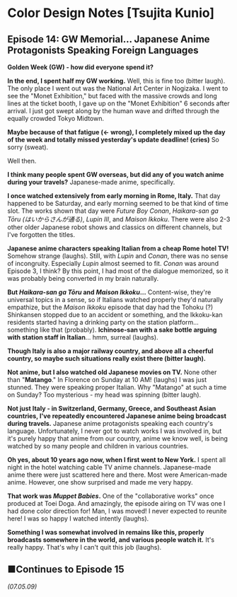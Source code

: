 # **Color Design Notes [Tsujita Kunio]**

## **Episode 14: GW Memorial... Japanese Anime Protagonists Speaking Foreign Languages**

**Golden Week (GW) - how did everyone spend it?**

**In the end, I spent half my GW working.** Well, this is fine too (bitter laugh). The only place I went out was the National Art Center in Nogizaka. I went to see the "Monet Exhibition," but faced with the massive crowds and long lines at the ticket booth, I gave up on the "Monet Exhibition" 6 seconds after arrival. I just got swept along by the human wave and drifted through the equally crowded Tokyo Midtown.

**Maybe because of that fatigue (← wrong), I completely mixed up the day of the week and totally missed yesterday's update deadline! (cries)** So sorry (sweat).

Well then.

**I think many people spent GW overseas, but did any of you watch anime during your travels?** Japanese-made anime, specifically.

**I once watched extensively from early morning in Rome, Italy.** That day happened to be Saturday, and early morning seemed to be that kind of time slot. The works shown that day were *Future Boy Conan*, *Haikara-san ga Tōru (はいからさんが通る)*, *Lupin III*, and *Maison Ikkoku*. There were also 2-3 other older Japanese robot shows and classics on different channels, but I've forgotten the titles.

**Japanese anime characters speaking Italian from a cheap Rome hotel TV!** Somehow strange (laughs). Still, with *Lupin* and *Conan*, there was no sense of incongruity. Especially *Lupin* almost seemed to fit. *Conan* was around Episode 3, I think? By this point, I had most of the dialogue memorized, so it was probably being converted in my brain naturally.

**But *Haikara-san ga Tōru* and *Maison Ikkoku*...** Content-wise, they're universal topics in a sense, so if Italians watched properly they'd naturally empathize, but the *Maison Ikkoku* episode that day had the Tohoku (?) Shinkansen stopped due to an accident or something, and the Ikkoku-kan residents started having a drinking party on the station platform... something like that (probably). **Ichinose-san with a sake bottle arguing with station staff in Italian**... hmm, surreal (laughs).

**Though Italy is also a major railway country, and above all a cheerful country, so maybe such situations really exist there (bitter laugh).**

**Not anime, but I also watched old Japanese movies on TV.** None other than "**Matango**." In Florence on Sunday at 10 AM! (laughs) I was just stunned. They were speaking proper Italian. Why "Matango" at such a time on Sunday? Too mysterious - my head was spinning (bitter laugh).

**Not just Italy - in Switzerland, Germany, Greece, and Southeast Asian countries, I've repeatedly encountered Japanese anime being broadcast during travels.** Japanese anime protagonists speaking each country's language. Unfortunately, I never got to watch works I was involved in, but it's purely happy that anime from our country, anime we know well, is being watched by so many people and children in various countries.

**Oh yes, about 10 years ago now, when I first went to New York.** I spent all night in the hotel watching cable TV anime channels. Japanese-made anime there were just scattered here and there. Most were American-made anime. However, one show surprised and made me very happy.

**That work was *Muppet Babies*.** One of the "collaborative works" once produced at Toei Doga. And amazingly, the episode airing on TV was one I had done color direction for! Man, I was moved! I never expected to reunite here! I was so happy I watched intently (laughs).

**Something I was somewhat involved in remains like this, properly broadcasts somewhere in the world, and various people watch it.** It's really happy. That's why I can't quit this job (laughs).

## **■Continues to Episode 15**

*(07.05.09)*